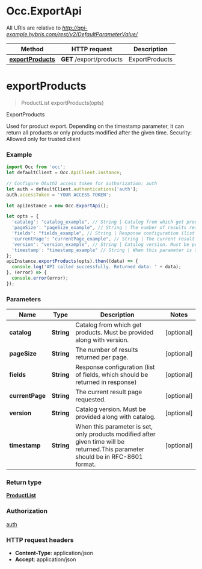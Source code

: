 # Occ.ExportApi

All URIs are relative to *http://api-example.hybris.com/rest/v2/DefaultParameterValue/*

Method | HTTP request | Description
------------- | ------------- | -------------
[**exportProducts**](ExportApi.md#exportProducts) | **GET** /export/products | ExportProducts


<a name="exportProducts"></a>
# **exportProducts**
> ProductList exportProducts(opts)

ExportProducts

Used for product export. Depending on the timestamp parameter, it can return all products or only products modified after the given time.  Security: Allowed only for trusted client 

### Example
```javascript
import Occ from 'occ';
let defaultClient = Occ.ApiClient.instance;

// Configure OAuth2 access token for authorization: auth
let auth = defaultClient.authentications['auth'];
auth.accessToken = 'YOUR ACCESS TOKEN';

let apiInstance = new Occ.ExportApi();

let opts = { 
  'catalog': "catalog_example", // String | Catalog from which get products. Must be provided along with version.
  'pageSize': "pageSize_example", // String | The number of results returned per page.
  'fields': "fields_example", // String | Response configuration (list of fields, which should be returned in response)
  'currentPage': "currentPage_example", // String | The current result page requested.
  'version': "version_example", // String | Catalog version. Must be provided along with catalog.
  'timestamp': "timestamp_example" // String | When this parameter is set, only products modified after given time will be returned.This parameter should be in RFC-8601 format.
};
apiInstance.exportProducts(opts).then((data) => {
  console.log('API called successfully. Returned data: ' + data);
}, (error) => {
  console.error(error);
});

```

### Parameters

Name | Type | Description  | Notes
------------- | ------------- | ------------- | -------------
 **catalog** | **String**| Catalog from which get products. Must be provided along with version. | [optional] 
 **pageSize** | **String**| The number of results returned per page. | [optional] 
 **fields** | **String**| Response configuration (list of fields, which should be returned in response) | [optional] 
 **currentPage** | **String**| The current result page requested. | [optional] 
 **version** | **String**| Catalog version. Must be provided along with catalog. | [optional] 
 **timestamp** | **String**| When this parameter is set, only products modified after given time will be returned.This parameter should be in RFC-8601 format. | [optional] 

### Return type

[**ProductList**](ProductList.md)

### Authorization

[auth](../README.md#auth)

### HTTP request headers

 - **Content-Type**: application/json
 - **Accept**: application/json

